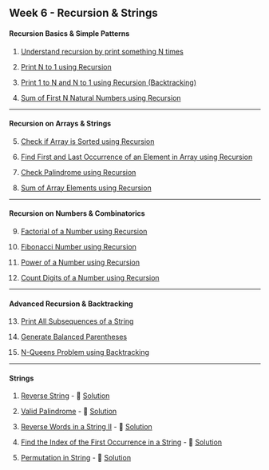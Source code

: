 ## Week 6 - Recursion & Strings

#### Recursion Basics & Simple Patterns

1. [Understand recursion by print something N times](https://www.youtube.com/watch?v=yVdKa8dnKiE&list=PLgUwDviBIf0rGlzIn_7rsaR2FQ5e6ZOL9&index=1)

2. [Print N to 1 using Recursion](https://www.youtube.com/watch?v=un6PLygfXrA&list=PLgUwDviBIf0rGlzIn_7rsaR2FQ5e6ZOL9&index=3)

3. [Print 1 to N and N to 1 using Recursion (Backtracking)](https://www.youtube.com/watch?v=un6PLygfXrA&list=PLgUwDviBIf0rGlzIn_7rsaR2FQ5e6ZOL9&index=3)

4. [Sum of First N Natural Numbers using Recursion](https://www.youtube.com/watch?v=69ZCDFy-OUo&list=PLgUwDviBIf0rGlzIn_7rsaR2FQ5e6ZOL9&index=3)

---

#### Recursion on Arrays & Strings

5. [Check if Array is Sorted using Recursion](https://www.youtube.com/watch?v=un6PLygfXrA&t=300s)

6. [Find First and Last Occurrence of an Element in Array using Recursion](https://www.youtube.com/watch?v=un6PLygfXrA&t=360s)

7. [Check Palindrome using Recursion](https://www.youtube.com/watch?v=un6PLygfXrA&t=420s)

8. [Sum of Array Elements using Recursion](https://www.youtube.com/watch?v=un6PLygfXrA&t=480s)

---

#### Recursion on Numbers & Combinatorics

9. [Factorial of a Number using Recursion](https://www.youtube.com/watch?v=un6PLygfXrA&t=540s)

10. [Fibonacci Number using Recursion](https://www.youtube.com/watch?v=un6PLygfXrA&t=600s)

11. [Power of a Number using Recursion](https://www.youtube.com/watch?v=un6PLygfXrA&t=660s)

12. [Count Digits of a Number using Recursion](https://www.youtube.com/watch?v=un6PLygfXrA&t=720s)

---

#### Advanced Recursion & Backtracking

13. [Print All Subsequences of a String](https://www.youtube.com/watch?v=un6PLygfXrA&t=780s)

14. [Generate Balanced Parentheses](https://www.youtube.com/watch?v=un6PLygfXrA&t=840s)

15. [N-Queens Problem using Backtracking](https://www.youtube.com/watch?v=un6PLygfXrA&t=900s)

---

#### Strings

1. [Reverse String](https://leetcode.com/problems/reverse-string/) - 🎥 [Solution](https://www.youtube.com/watch?v=Wdjr6uoZ0e0&t=1114s)

2. [Valid Palindrome](https://leetcode.com/problems/valid-palindrome/) - 🎥 [Solution](https://www.youtube.com/watch?v=Wdjr6uoZ0e0&t=2566s)

3. [Reverse Words in a String II](https://leetcode.com/problems/reverse-words-in-a-string-ii/) - 🎥 [Solution](https://www.youtube.com/watch?v=Wdjr6uoZ0e0&t=3306s)

4. [Find the Index of the First Occurrence in a String](https://leetcode.com/problems/find-the-index-of-the-first-occurrence-in-a-string/) - 🎥 [Solution](https://leetcode.com/problems/find-the-index-of-the-first-occurrence-in-a-string/discuss/12807/Elegant-Java-solution)

5. [Permutation in String](https://leetcode.com/problems/permutation-in-string/) - 🎥 [Solution](https://www.youtube.com/watch?v=Wdjr6uoZ0e0&t=5010s)

